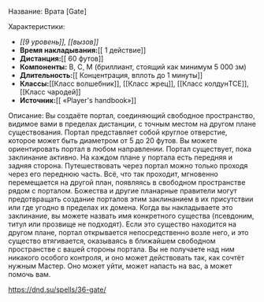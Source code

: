 Название: Врата \[Gate] 

Характеристики:
- *[[9 уровень]], [[вызов]]*
- **Время накладывания:**[[ 1 действие]]
- **Дистанция:**[[ 60 футов]]
- **Компоненты:** В, С, М (бриллиант, стоящий как минимум 5 000 зм)
- **Длительность:**[[ Концентрация, вплоть до 1 минуты]]
- **Классы:**[[Класс  волшебник]], [[Класс жрец]], [[Класс колдунTCE]], [[Класс чародей]]
- **Источник:**[[ «Player's handbook»]]

Описание:
Вы создаёте портал, соединяющий свободное пространство, видимое вами в пределах дистанции, с точным местом на другом плане существования. Портал представляет собой круглое отверстие, которое может быть диаметром от 5 до 20 футов. Вы можете ориентировать портал в любом направлении. Портал существует, пока заклинание активно.
На каждом плане у портала есть передняя и задняя сторона. Путешествовать через портал можно только проходя через его переднюю часть. Всё, что так проходит, мгновенно перемещается на другой план, появляясь в свободном пространстве рядом с порталом.
Божества и другие планарные правители могут предотвращать создание порталов этим заклинанием в их присутствии или где угодно в пределах их домена.
Когда вы накладываете это заклинание, вы можете назвать имя конкретного существа (псевдоним, титул или прозвище не подходят). Если это существо находится на другом плане, портал открывается непосредственно возле него, и это существо втягивается, оказываясь в ближайшем свободном пространстве с вашей стороны портала. Вы не получаете над ним никакого особого контроля, и оно может действовать так, как сочтёт нужным Мастер. Оно может уйти, может напасть на вас, а может помочь вам.

https://dnd.su/spells/36-gate/